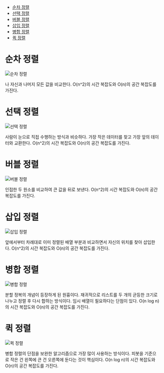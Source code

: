 - [순차 정렬](#순차-정렬)
- [선택 정렬](#선택-정렬)
- [버블 정렬](#버블-정렬)
- [삽입 정렬](#삽입-정렬)
- [병합 정렬](#병합-정렬)
- [퀵 정렬](#퀵-정렬)

# 순차 정렬
![순차 정렬](https://bakcoding.github.io/assets/images/posting/20210812/seq_sort.png)

나 자신과 나머지 모든 값을 비교한다. O(n^2)의 시간 복잡도와 O(n)의 공간 복잡도를 가진다.

# 선택 정렬
![선택 정렬](https://mblogthumb-phinf.pstatic.net/MjAyMDAzMzFfMTA3/MDAxNTg1NjQwOTgzOTMy.gLNEN0hDOjKJrI2HEEuyGI-8zc0DuyUltMh8_rQYKFkg.UTtZKbuq1jnKyzlVSmiUYR78surEwiUojP9ZuVugXEsg.PNG.jysaa5/%EC%8A%AC%EB%9D%BC%EC%9D%B4%EB%93%9C1.PNG?type=w800)

사람이 눈으로 직접 수행하는 방식과 비슷하다. 가장 작은 데이터를 찾고 가장 앞의 데이터와 교환한다. O(n^2)의 시간 복잡도와 O(n)의 공간 복잡도를 가진다.

# 버블 정렬
![버블 정렬](https://blog.kakaocdn.net/dn/16oa4/btqZ4AmO18u/KKTKtTqARpf2n02HAK8kkK/img.gif)

인접한 두 원소를 비교하여 큰 값을 뒤로 보낸다. O(n^2)의 시간 복잡도와 O(n)의 공간 복잡도를 가진다.

# 삽입 정렬
![삽입 정렬](https://blog.kakaocdn.net/dn/vqhEm/btqDVesIkmo/TOJZLwm5mlvjj0JMDdaNK0/img.gif)

앞에서부터 차례대로 이미 정렬된 배열 부분과 비교하면서 자신의 위치를 찾아 삽입한다. O(n^2)의 시간 복잡도와 O(n)의 공간 복잡도를 가진다.

# 병합 정렬
![병합 정렬](https://upload.wikimedia.org/wikipedia/commons/c/cc/Merge-sort-example-300px.gif?20151222172210)

분할 정복의 개념이 등장하게 된 원흉이다. 재귀적으로 리스트를 두 개의 균등한 크기로 나누고 정렬 후 다시 합하는 방식이다. 임시 배열이 필요하다는 단점이 있다. O(n log n)의 시간 복잡도와 O(n)의 공간 복잡도를 가진다.

# 퀵 정렬
![퀵 정렬](https://upload.wikimedia.org/wikipedia/commons/9/9c/Quicksort-example.gif)

병합 정렬의 단점을 보완한 알고리즘으로 가장 많이 사용하는 방식이다. 피봇을 기준으로 작은 건 왼쪽에 큰 건 오른쪽에 둔다는 것이 핵심이다. O(n log n)의 시간 복잡도와 O(n)의 공간 복잡도를 가진다.